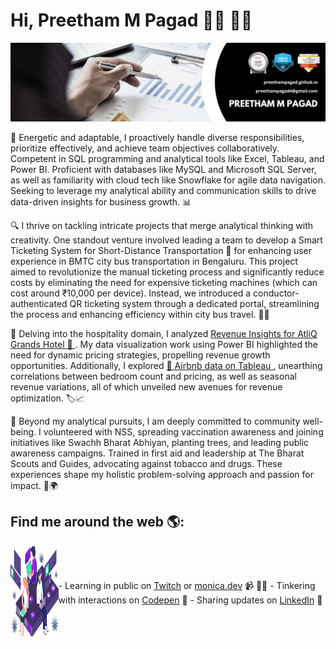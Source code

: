 # Hi, Preetham M Pagad 👋🏾 👨‍💻

<img src="https://github.com/Preethampagad/Preethampagad/blob/main/Images%20and%20Gifs/Banner.png">
<!--
**Preethampagad/Preethampagad** is a ✨ _special_ ✨ repository because its `README.md` (this file) appears on your GitHub profile.-->

<!-- Here are some ideas to get you started:

- 🔭 I’m currently working on ...
- 🌱 I’m currently learning ...
- 👯 I’m looking to collaborate on ...
- 🤔 I’m looking for help with ...
- 💬 Ask me about ...
- 📫 How to reach me: ...
- 😄 Pronouns: ...
- ⚡ Fun fact: ...  -->

🚀 Energetic and adaptable, I proactively handle diverse responsibilities, prioritize effectively, and achieve team objectives collaboratively. Competent in SQL programming and analytical tools like Excel, Tableau, and Power BI. Proficient with databases like MySQL and Microsoft SQL Server, as well as familiarity with cloud tech like Snowflake for agile data navigation. Seeking to leverage my analytical ability and communication skills to drive data-driven insights for business growth. 📊

🔍 I thrive on tackling intricate projects that merge analytical thinking with creativity. One standout venture involved leading a team to develop a Smart Ticketing System for Short-Distance Transportation 🚗 for enhancing user experience in BMTC city bus transportation in Bengaluru. This project aimed to revolutionize the manual ticketing process and significantly reduce costs by eliminating the need for expensive ticketing machines (which can cost around ₹10,000 per device). Instead, we introduced a conductor-authenticated QR ticketing system through a dedicated portal, streamlining the process and enhancing efficiency within city bus travel. 🎫🚌

🏨 Delving into the hospitality domain, I analyzed <a href="https://www.novypro.com/project/1682082403448x861651499756996400"> Revenue Insights for AtliQ Grands Hotel 🏨 </a>. My data visualization work using Power BI highlighted the need for dynamic pricing strategies, propelling revenue growth opportunities. Additionally, I explored <a href="https://www.novypro.com/project/1682082403448x861651499756996400"> 🏢 Airbnb data on Tableau </a>, unearthing correlations between bedroom count and pricing, as well as seasonal revenue variations, all of which unveiled new avenues for revenue optimization. 🏷️📈

🌱 Beyond my analytical pursuits, I am deeply committed to community well-being. I volunteered with NSS, spreading vaccination awareness and joining initiatives like Swachh Bharat Abhiyan, planting trees, and leading public awareness campaigns. Trained in first aid and leadership at The Bharat Scouts and Guides, advocating against tobacco and drugs. These experiences shape my holistic problem-solving approach and passion for impact. 👥🌍

## Find me around the web 🌎:
<div style="display: flex; align-items: center;">
  <a href="https://github.com/Preethampagad/Preethampagad/blob/main/Images%20and%20Gifs/Web%20Gif.gif">
    <img align="left" width="150" height="150" src="https://github.com/Preethampagad/Preethampagad/blob/main/Images%20and%20Gifs/Web%20Gif.gif">
  </a>
  <div>
    - Learning in public on <a href="https://www.twitch.tv/blacktechdiva">Twitch</a> or <a href="https://www.monica.dev">monica.dev</a> 📹 ✍🏾
    - Tinkering with interactions on <a href="https://codepen.io/m0nica"> Codepen</a> 🏓
    - Sharing updates on <a href="https://www.linkedin.com/in/preethampagad/">LinkedIn</a> 💼
  </div>
</div>

